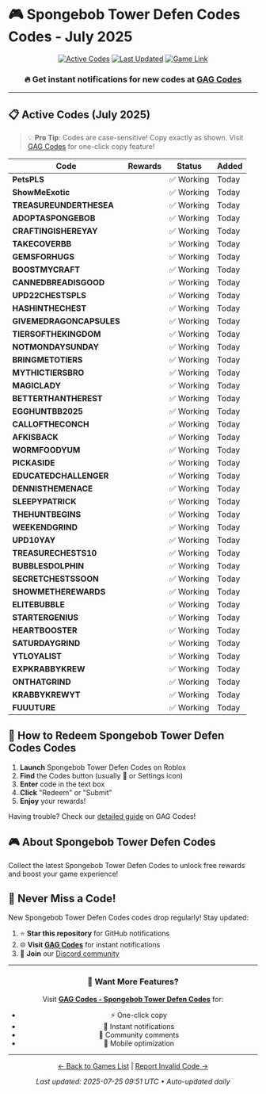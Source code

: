# 🎮 Spongebob Tower Defen Codes Codes - July 2025

<div align="center">

[![Active Codes](https://img.shields.io/badge/Active%20Codes-42-brightgreen)](https://gagcodes.com/roblox/spongebob-tower-defense)
[![Last Updated](https://img.shields.io/badge/Last%20Updated-Today-orange)](https://gagcodes.com/roblox/spongebob-tower-defense)
[![Game Link](https://img.shields.io/badge/Play-Spongebob%20Tower%20Defen%20Codes-red)](https://www.roblox.com/games/)

### 🔥 **Get instant notifications for new codes at [GAG Codes](https://gagcodes.com/roblox/spongebob-tower-defense)**

</div>

---

## 📋 Active Codes (July 2025)

> 💡 **Pro Tip**: Codes are case-sensitive! Copy exactly as shown. Visit [GAG Codes](https://gagcodes.com/roblox/spongebob-tower-defense) for one-click copy feature!

| Code | Rewards | Status | Added |
|------|---------|--------|-------|
| **PetsPLS** |  | ✅ Working | Today |
| **ShowMeExotic** |  | ✅ Working | Today |
| **TREASUREUNDERTHESEA** |  | ✅ Working | Today |
| **ADOPTASPONGEBOB** |  | ✅ Working | Today |
| **CRAFTINGISHEREYAY** |  | ✅ Working | Today |
| **TAKECOVERBB** |  | ✅ Working | Today |
| **GEMSFORHUGS** |  | ✅ Working | Today |
| **BOOSTMYCRAFT** |  | ✅ Working | Today |
| **CANNEDBREADISGOOD** |  | ✅ Working | Today |
| **UPD22CHESTSPLS** |  | ✅ Working | Today |
| **HASHINTHECHEST** |  | ✅ Working | Today |
| **GIVEMEDRAGONCAPSULES** |  | ✅ Working | Today |
| **TIERSOFTHEKINGDOM** |  | ✅ Working | Today |
| **NOTMONDAYSUNDAY** |  | ✅ Working | Today |
| **BRINGMETOTIERS** |  | ✅ Working | Today |
| **MYTHICTIERSBRO** |  | ✅ Working | Today |
| **MAGICLADY** |  | ✅ Working | Today |
| **BETTERTHANTHEREST** |  | ✅ Working | Today |
| **EGGHUNTBB2025** |  | ✅ Working | Today |
| **CALLOFTHECONCH** |  | ✅ Working | Today |
| **AFKISBACK** |  | ✅ Working | Today |
| **WORMFOODYUM** |  | ✅ Working | Today |
| **PICKASIDE** |  | ✅ Working | Today |
| **EDUCATEDCHALLENGER** |  | ✅ Working | Today |
| **DENNISTHEMENACE** |  | ✅ Working | Today |
| **SLEEPYPATRICK** |  | ✅ Working | Today |
| **THEHUNTBEGINS** |  | ✅ Working | Today |
| **WEEKENDGRIND** |  | ✅ Working | Today |
| **UPD10YAY** |  | ✅ Working | Today |
| **TREASURECHESTS10** |  | ✅ Working | Today |
| **BUBBLESDOLPHIN** |  | ✅ Working | Today |
| **SECRETCHESTSSOON** |  | ✅ Working | Today |
| **SHOWMETHEREWARDS** |  | ✅ Working | Today |
| **ELITEBUBBLE** |  | ✅ Working | Today |
| **STARTERGENIUS** |  | ✅ Working | Today |
| **HEARTBOOSTER** |  | ✅ Working | Today |
| **SATURDAYGRIND** |  | ✅ Working | Today |
| **YTLOYALIST** |  | ✅ Working | Today |
| **EXPKRABBYKREW** |  | ✅ Working | Today |
| **ONTHATGRIND** |  | ✅ Working | Today |
| **KRABBYKREWYT** |  | ✅ Working | Today |
| **FUUUTURE** |  | ✅ Working | Today |


## 📖 How to Redeem Spongebob Tower Defen Codes Codes

1. **Launch** Spongebob Tower Defen Codes on Roblox
2. **Find** the Codes button (usually 🎁 or Settings icon)
3. **Enter** code in the text box
4. **Click** "Redeem" or "Submit"
5. **Enjoy** your rewards!

Having trouble? Check our [detailed guide](https://gagcodes.com/roblox/spongebob-tower-defense#how-to-redeem) on GAG Codes!

## 🎮 About Spongebob Tower Defen Codes

Collect the latest Spongebob Tower Defen Codes to unlock free rewards and boost your game experience!

## 🔔 Never Miss a Code!

New Spongebob Tower Defen Codes codes drop regularly! Stay updated:

1. ⭐ **Star this repository** for GitHub notifications
2. 🌐 **Visit [GAG Codes](https://gagcodes.com/roblox/spongebob-tower-defense)** for instant notifications
3. 💬 **Join** our [Discord community](https://gagcodes.com/discord)

---

<div align="center">

### 🚀 Want More Features?

Visit [**GAG Codes - Spongebob Tower Defen Codes**](https://gagcodes.com/roblox/spongebob-tower-defense) for:
- ⚡ One-click copy
- 🔔 Instant notifications  
- 💬 Community comments
- 📱 Mobile optimization

---

[← Back to Games List](README.md) | [Report Invalid Code →](https://github.com/yourusername/roblox-codes-directory/issues)

*Last updated: 2025-07-25 09:51 UTC • Auto-updated daily*

</div>